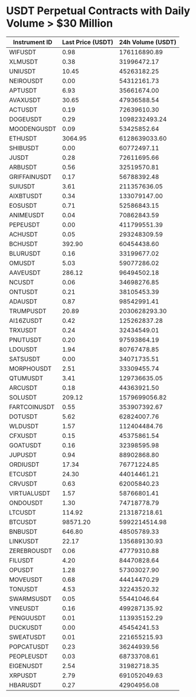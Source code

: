 # USDT Perpetual Contracts with Daily Volume > $30 Million

| Instrument ID | Last Price (USDT) | 24h Volume (USDT) |
|---------------|-------------------|-------------------|
| WIFUSDT | 0.98 | 176116890.89 |
| XLMUSDT | 0.38 | 31996472.17 |
| UNIUSDT | 10.45 | 45263182.25 |
| NEIROUSDT | 0.00 | 54312161.73 |
| APTUSDT | 6.93 | 35661674.00 |
| AVAXUSDT | 30.65 | 47936588.54 |
| ACTUSDT | 0.19 | 72639610.30 |
| DOGEUSDT | 0.29 | 1098232493.24 |
| MOODENGUSDT | 0.09 | 53425852.64 |
| ETHUSDT | 3064.95 | 6128639033.60 |
| SHIBUSDT | 0.00 | 60772497.11 |
| JUSDT | 0.28 | 72611695.66 |
| ARBUSDT | 0.56 | 32519570.81 |
| GRIFFAINUSDT | 0.17 | 56788392.48 |
| SUIUSDT | 3.61 | 211357636.05 |
| AIXBTUSDT | 0.34 | 133079147.00 |
| EOSUSDT | 0.71 | 52586843.15 |
| ANIMEUSDT | 0.04 | 70862843.59 |
| PEPEUSDT | 0.00 | 411799551.39 |
| ACHUSDT | 0.05 | 293248309.59 |
| BCHUSDT | 392.90 | 60454438.60 |
| BLURUSDT | 0.16 | 33199677.02 |
| OMUSDT | 5.03 | 59077286.02 |
| AAVEUSDT | 286.12 | 96494502.18 |
| NCUSDT | 0.06 | 34698276.85 |
| ONTUSDT | 0.21 | 38105453.39 |
| ADAUSDT | 0.87 | 98542991.41 |
| TRUMPUSDT | 20.89 | 2030628293.30 |
| AI16ZUSDT | 0.42 | 125262837.28 |
| TRXUSDT | 0.24 | 32434549.01 |
| PNUTUSDT | 0.20 | 97593864.19 |
| LDOUSDT | 1.94 | 80767478.85 |
| SATSUSDT | 0.00 | 34071735.51 |
| MORPHOUSDT | 2.51 | 33309455.74 |
| QTUMUSDT | 3.41 | 129736635.05 |
| ARCUSDT | 0.18 | 44363921.50 |
| SOLUSDT | 209.12 | 1579699056.82 |
| FARTCOINUSDT | 0.55 | 353907392.67 |
| DOTUSDT | 5.62 | 62824007.76 |
| WLDUSDT | 1.57 | 112404484.76 |
| CFXUSDT | 0.15 | 45375861.54 |
| GOATUSDT | 0.16 | 32398595.98 |
| JUPUSDT | 0.94 | 88902868.80 |
| ORDIUSDT | 17.34 | 76771224.85 |
| ETCUSDT | 24.30 | 44014461.21 |
| CRVUSDT | 0.63 | 62005840.23 |
| VIRTUALUSDT | 1.57 | 58766801.41 |
| ONDOUSDT | 1.30 | 74718778.79 |
| LTCUSDT | 114.92 | 213187218.61 |
| BTCUSDT | 98571.20 | 5992214514.98 |
| BNBUSDT | 646.80 | 48505789.33 |
| LINKUSDT | 22.17 | 135689130.93 |
| ZEREBROUSDT | 0.06 | 47779310.88 |
| FILUSDT | 4.20 | 84470828.64 |
| OPUSDT | 1.28 | 57303027.90 |
| MOVEUSDT | 0.68 | 44414470.29 |
| TONUSDT | 4.53 | 32243520.32 |
| SWARMSUSDT | 0.05 | 55441046.64 |
| VINEUSDT | 0.16 | 499287135.92 |
| PENGUUSDT | 0.01 | 113935152.29 |
| DUCKUSDT | 0.00 | 45454241.53 |
| SWEATUSDT | 0.01 | 221655215.93 |
| POPCATUSDT | 0.23 | 36244939.56 |
| PEOPLEUSDT | 0.03 | 68733708.61 |
| EIGENUSDT | 2.54 | 31982718.35 |
| XRPUSDT | 2.79 | 691052049.63 |
| HBARUSDT | 0.27 | 42904956.08 |
